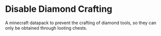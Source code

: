 # Disable Diamond Crafting
A minecraft datapack to prevent the crafting of diamond tools, so they can only be obtained
through looting chests.
